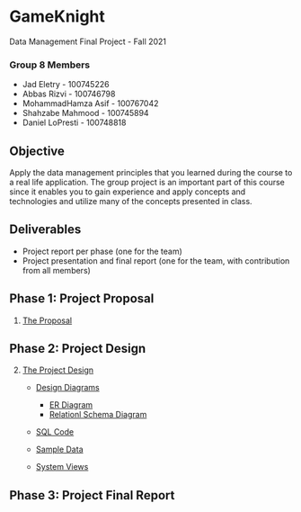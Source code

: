 # GameKnight
Data Management Final Project - Fall 2021
### Group 8 Members
- Jad Eletry       - 100745226
- Abbas Rizvi      - 100746798
- MohammadHamza Asif      - 100767042
- Shahzabe Mahmood - 100745894
- Daniel LoPresti  - 100748818

## Objective
Apply the data management principles that you learned during the course to a real life application. The group project is an important part of this course since it enables you to gain experience and apply concepts and technologies and utilize many of the concepts presented in class.

## Deliverables
 - Project report per phase (one for the team) 
 - Project presentation and final report (one for the team, with contribution from all members)

## Phase 1: Project Proposal
1. [The Proposal](Proposal/Proposal.pdf)
## Phase 2: Project Design
2. [The Project Design](Project\Design)
   * [Design Diagrams](Project\Design/Design\Diagrams)
      - [ER Diagram](Project\Design/Design\Diagrams/ER_Diagram.pdf)
      - [Relationl Schema Diagram](Project\Design/Design\Diagrams/Relational_Schema.pdf)
   * [SQL Code](Project\Design/gameKnight.txt)
  
   * [Sample Data]()
 
   * [System Views]()
## Phase 3: Project Final Report
